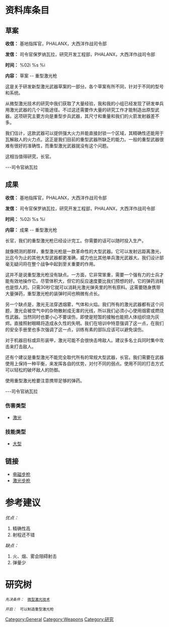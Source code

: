 # 资料库条目

## 草案

**收信：** 基地指挥官，PHALANX，大西洋作战司令部

**发信：** 司令官保罗纳瓦拉，研究开发工程部，PHALANX，大西洋作战司令部

**时间：** %02i %s %i

**内容：** 草案 -- 重型激光枪

这是关于研发新型激光武器草案的一部分。各个草案有所不同，针对于不同的型号和系统。

从微型激光技术的研究中我们获取了大量经验，我和我的小组已经发现了研发单兵用激光武器的几个可能途径。不过这还需要作大量的研究工作才能制造出原型武器。这项研究主要方向是重型步兵武器，其尺寸和重量和我们的火箭发射器差不多。

我们估计，这款武器可以提供强大火力并能直接封锁一个区域，其精确性还能用于瓦解敌人的火力点。这正是我们目前的重型武器所缺乏的能力。一般的重型武器很难有很好的准确性，而重型激光武器就没有这个问题。

这相当值得研究，长官。

---司令官纳瓦拉

## 成果

**收信：** 基地指挥官，PHALANX，大西洋作战司令部

**发信：** 司令官保罗纳瓦拉，研究开发工程部，PHALANX，大西洋作战司令部

**时间：** %02i %s %i

**内容：** 成果 -- 重型激光枪

长官，我们的重型激光枪已经设计完工。你需要的话可以随时投入生产。

就像预测的那样，重型激光枪是一款革命性的大型武器。它可以发射远距离激光，比迄今为止的其他大型武器都更准确，威力也比其他单兵激光武器大。我们设计部毫无疑问将在整个战争中起到至关重要的作用。

这并不是说重型激光枪没有缺点。一方面，它非常笨重，需要一个强有力的士兵才能有效地操作它。尽管体积大，但它的反应速度要比我们预想的好。它的弹药消耗也是惊人的。只需30秒它就可以消耗光激光弹夹里的所有原料。这需要随身携带大量弹药，重型激光枪的装弹时间也稍微有点长。

另一个缺点是，激光无法穿透烟雾，气体和火焰。我们所有的激光武器都有这个问题，激光会被空气中的杂物散射成无害的光线，所以我们必须小心使用烟雾或燃烧性武器。当然同时也要小心不要误伤，即使是短暂的接触也能把人体组织烧为灰烬。直接照射眼睛将造成永久性的失明。我们在培训中特意强调了这一点，在我们的安全手册里也多次强调了这一点，训练有素的部队应该可以避免误伤。

对于机器目标或异形装甲，激光可能不会很快击垮敌人。建议多名士兵同时集中攻击来打击敌人。

还有个建议是重型激光不能完全取代所有的常规大型武器，长官。我们需要在武器使用上保持一种平衡，来发挥各自的优势，对付不同的弱点。使用不同的打击方式可以轻松的破坏敌人的防御。

使用重型激光枪要注意携带足够的弹药。

---司令官纳瓦拉

### 伤害类型

- [激光](伤害#激光 "wikilink")

### 技能类型

- [大型](技能#大型 "wikilink")

## 链接

- [电磁步枪](装备/电磁步枪 "wikilink")
- [激光步枪](装备/激光步枪 "wikilink")

# 参考建议

*优点：*

1.  精确性高
2.  射程还不错

*缺点：*

1.  火、烟、雾会阻碍射击
2.  弹量少

# 研究树

*`先决条件：`*
` `[`微型激光技术`](研究/微型激光技术 "wikilink")

*`开启：`*
` 可以制造重型激光枪`

[Category:General](Category:General "wikilink")
[Category:Weapons](Category:Weapons "wikilink")
[Category:研究](Category:研究 "wikilink")